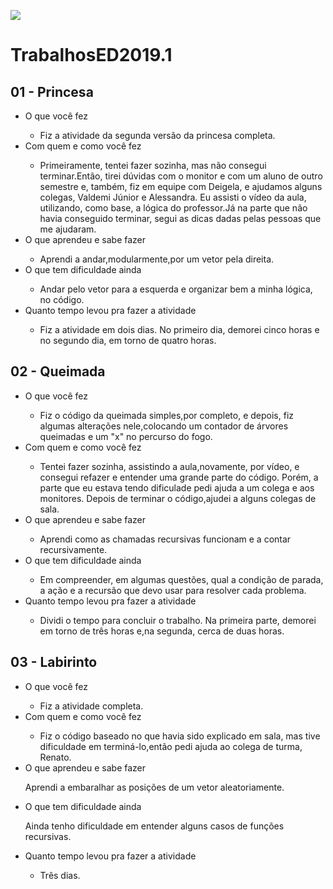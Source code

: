 
![](https://avatars3.githubusercontent.com/u/45075651?s=460&v=4)

# TrabalhosED2019.1
## 01 - Princesa

 * O que você fez<p>
    * Fiz a atividade da segunda versão da princesa completa. 
* Com quem e como você fez<p>
    * Primeiramente, tentei fazer sozinha, mas não consegui terminar.Então, tirei dúvidas com o monitor e com um aluno de outro semestre e, também, fiz em equipe com Deigela, e ajudamos alguns colegas, Valdemi Júnior e Alessandra. Eu assisti o vídeo da aula, utilizando, como base, a lógica do professor.Já na parte que não havia conseguido terminar, segui as dicas dadas pelas pessoas que me ajudaram.
* O que aprendeu e sabe fazer<p>
    * Aprendi a andar,modularmente,por um vetor pela direita.
* O que tem dificuldade ainda<p>
    * Andar pelo vetor para a esquerda e organizar bem a minha lógica, no código.
* Quanto tempo levou pra fazer a atividade<p>
    * Fiz a atividade em dois dias. No primeiro dia, demorei cinco horas e no segundo dia, em torno de quatro horas.

## 02 - Queimada
* O que você fez<p>
    * Fiz o código da queimada simples,por completo, e depois, fiz algumas alterações nele,colocando um contador de árvores queimadas e um "x" no percurso do fogo.
*   Com quem e como você fez<p>
    * Tentei fazer sozinha, assistindo a aula,novamente, por vídeo, e consegui refazer e entender uma grande parte do código. Porém, a parte que eu estava tendo dificulade pedi ajuda a um colega e aos monitores. Depois de terminar o código,ajudei a alguns colegas de sala.
* O que aprendeu e sabe fazer<p>
    * Aprendi como as chamadas recursivas funcionam e a contar recursivamente.
* O que tem dificuldade ainda<p>
    * Em compreender, em algumas questões, qual a condição de parada, a ação e a recursão que devo usar para resolver cada problema.
* Quanto tempo levou pra fazer a atividade<p>
    * Dividi o tempo para concluir o trabalho. Na primeira parte, demorei em torno de três horas e,na segunda, cerca de duas horas.

## 03 - Labirinto
* O que você fez<p>
    * Fiz a atividade completa.
*   Com quem e como você fez<p>
    * Fiz o código baseado no que havia sido explicado em sala, mas tive dificuldade em terminá-lo,então pedi ajuda ao colega de turma, Renato.
*  O que aprendeu e sabe fazer<p>
    Aprendi a embaralhar as posições de um vetor aleatoriamente.
* O que tem dificuldade ainda<p>
    Ainda tenho dificuldade em entender alguns casos de funções recursivas.
* Quanto tempo levou pra fazer a atividade<p>
    * Três dias.

